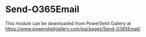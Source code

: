 # Send-O365Email


This module can be downloaded from PowerSehll Gallery at https://www.powershellgallery.com/packages/Send-O365Email/